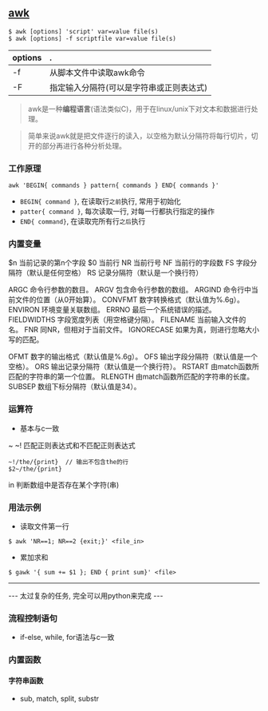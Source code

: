 ## [awk]( http://man.linuxde.net/awk#awk的工作原理 )
```
$ awk [options] 'script' var=value file(s)
$ awk [options] -f scriptfile var=value file(s)
```
| options | . |
|:---|:---|
| -f | 从脚本文件中读取awk命令 |
| -F | 指定输入分隔符(可以是字符串或正则表达式) |


> awk是一种**编程语言**(语法类似C)，用于在linux/unix下对文本和数据进行处理。

> 简单来说awk就是把文件逐行的读入，以空格为默认分隔符将每行切片，切开的部分再进行各种分析处理。

### 工作原理
```
awk 'BEGIN{ commands } pattern{ commands } END{ commands }'
```
* `BEGIN{ command }`, 在读取行`之前`执行, 常用于初始化
* `patter{ command }`, 每次读取一行, 对每一行都执行指定的操作
* `END{ command}`, 在读取完所有行`之后`执行

### 内置变量
$n 当前记录的第n个字段
$0 当前行
NR 当前行号
NF 当前行的字段数
FS 字段分隔符（默认是任何空格）
RS 记录分隔符（默认是一个换行符）

ARGC 命令行参数的数目。
ARGV 包含命令行参数的数组。
ARGIND 命令行中当前文件的位置（从0开始算）。
CONVFMT 数字转换格式（默认值为%.6g）。
ENVIRON 环境变量关联数组。
ERRNO 最后一个系统错误的描述。
FIELDWIDTHS 字段宽度列表（用空格键分隔）。
FILENAME 当前输入文件的名。
FNR 同NR，但相对于当前文件。
IGNORECASE 如果为真，则进行忽略大小写的匹配。

OFMT 数字的输出格式（默认值是%.6g）。
OFS 输出字段分隔符（默认值是一个空格）。
ORS 输出记录分隔符（默认值是一个换行符）。
RSTART 由match函数所匹配的字符串的第一个位置。
RLENGTH 由match函数所匹配的字符串的长度。
SUBSEP 数组下标分隔符（默认值是34）。


### 运算符
- 基本与c一致

~ ~!	匹配正则表达式和不匹配正则表达式
```
~!/the/{print}  // 输出不包含the的行
$2~/the/{print}
```
in      判断数组中是否存在某个字符(串)


### 用法示例
* 读取文件第一行
```
$ awk 'NR==1; NR==2 {exit;}' <file_in>
```

* 累加求和
```
$ gawk '{ sum += $1 }; END { print sum}' <file>
```

---
--- 太过复杂的任务, 完全可以用python来完成 ---

### 流程控制语句
- if-else, while, for语法与c一致


### 内置函数
#### 字符串函数
- sub, match, split, substr
